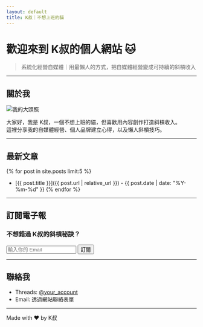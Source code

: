 ```yaml
---
layout: default
title: K叔｜不想上班的貓
---
```


# 歡迎來到 K叔的個人網站 🐱

> 系統化經營自媒體｜用最懶人的方式，把自媒體經營變成可持續的斜槓收入

---

## 關於我

<img src="{{ '/assets/images/me.jpeg' | relative_url }}" 
     alt="我的大頭照" 
     class="about-img" 
     onerror="this.onerror=null;this.src='data:image/svg+xml;utf8,<svg xmlns=%22http://www.w3.org/2000/svg%22 width=%22150%22 height=%22150%22><rect width=%22100%25%22 height=%22100%25%22 fill=%22%23ececec%22/><text x=%2250%25%22 y=%2255%25%22 font-size=%2236%22 text-anchor=%22middle%22 fill=%22%23666%22>K叔</text></svg>';"> 

大家好，我是 K叔，一個不想上班的貓，但喜歡用內容創作打造斜槓收入。  
這裡分享我的自媒體經營、個人品牌建立心得，以及懶人斜槓技巧。

---

## 最新文章

{% for post in site.posts limit:5 %}
- [{{ post.title }}]({{ post.url | relative_url }}) - {{ post.date | date: "%Y-%m-%d" }}
{% endfor %}

---

## 訂閱電子報

<div class="newsletter-box">
  <h3>不想錯過 K叔的斜槓秘訣？</h3>
  <form action="https://你的convertkit表單網址" method="post" class="newsletter-form">
    <input type="email" name="email_address" placeholder="輸入你的 Email" required>
    <button type="submit">訂閱</button>
  </form>
</div>

---

## 聯絡我

- Threads: [@your_account](https://www.threads.net/@your_account)  
- Email: 透過網站聯絡表單  

---

Made with ❤️ by K叔
